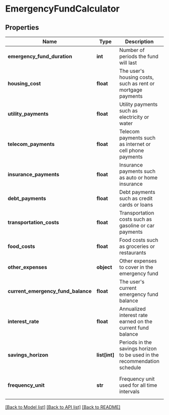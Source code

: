 # EmergencyFundCalculator

## Properties
Name | Type | Description | Notes
------------ | ------------- | ------------- | -------------
**emergency_fund_duration** | **int** | Number of periods the fund will last | 
**housing_cost** | **float** | The user&#39;s housing costs, such as rent or mortgage payments | [optional] 
**utility_payments** | **float** | Utility payments such as electricity or water | [optional] 
**telecom_payments** | **float** | Telecom payments such as internet or cell phone payments | [optional] 
**insurance_payments** | **float** | Insurance payments such as auto or home insurance | [optional] 
**debt_payments** | **float** | Debt payments such as credit cards or loans | [optional] 
**transportation_costs** | **float** | Transportation costs such as gasoline or car payments | [optional] 
**food_costs** | **float** | Food costs such as groceries or restaurants | [optional] 
**other_expenses** | **object** | Other expenses to cover in the emergency fund | [optional] 
**current_emergency_fund_balance** | **float** | The user&#39;s current emergency fund balance | [optional] 
**interest_rate** | **float** | Annualized interest rate earned on the current fund balance | [optional] 
**savings_horizon** | **list[int]** | Periods in the savings horizon to be used in the recommendation schedule | [optional] 
**frequency_unit** | **str** | Frequency unit used for all time intervals | [optional] [default to 'month']

[[Back to Model list]](../README.md#documentation-for-models) [[Back to API list]](../README.md#documentation-for-api-endpoints) [[Back to README]](../README.md)


